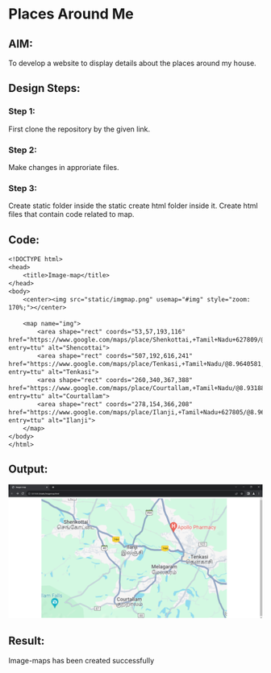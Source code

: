 # Places Around Me
## AIM:
To develop a website to display details about the places around my house.

## Design Steps:

### Step 1:
First clone the repository by the given link.
### Step 2:
Make changes in approriate files.
### Step 3:
Create static folder inside the static create html folder inside it.
Create html files that contain code related to map.

## Code:
```
<!DOCTYPE html>
<head>
    <title>Image-map</title>
</head>
<body>
    <center><img src="static/imgmap.png" usemap="#img" style="zoom: 170%;"></center>
    
    <map name="img">
        <area shape="rect" coords="53,57,193,116" href="https://www.google.com/maps/place/Shenkottai,+Tamil+Nadu+627809/@8.9731292,77.2354064,15z/data=!3m1!4b1!4m6!3m5!1s0x3b06810e54a796f5:0x7daa844824a5d448!8m2!3d8.9751131!4d77.2491365!16zL20vMGY2OGto?entry=ttu" alt="Shencottai">
        <area shape="rect" coords="507,192,616,241" href="https://www.google.com/maps/place/Tenkasi,+Tamil+Nadu/@8.9640581,77.2938787,14z/data=!3m1!4b1!4m6!3m5!1s0x3b0429c15ac547f7:0x9a707276cd8ae327!8m2!3d8.9564008!4d77.3152492!16zL20vMDRkd3Q4?entry=ttu" alt="Tenkasi">
        <area shape="rect" coords="260,340,367,388" href="https://www.google.com/maps/place/Courtallam,+Tamil+Nadu/@8.9318814,77.2608223,14z/data=!3m1!4b1!4m6!3m5!1s0x3b042a2dd855fc63:0x585150bdffcf2f74!8m2!3d8.9341102!4d77.277938!16zL20vMDZnamp6?entry=ttu" alt="Courtallam">
        <area shape="rect" coords="278,154,366,208" href="https://www.google.com/maps/place/Ilanji,+Tamil+Nadu+627805/@8.9619241,77.2748452,16z/data=!3m1!4b1!4m15!1m8!3m7!1s0x3b0429c15ac547f7:0x9a707276cd8ae327!2sTenkasi,+Tamil+Nadu!3b1!8m2!3d8.9564008!4d77.3152492!16zL20vMDRkd3Q4!3m5!1s0x3b042a04cd86d4b3:0xebb3e2363039d0f9!8m2!3d8.9612903!4d77.2793059!16zL20vMGY0Xzlz?entry=ttu" alt="Ilanji">
    </map>
</body>
</html>
```
## Output:
![image](imgmap.png)

## Result:
Image-maps has been created successfully
